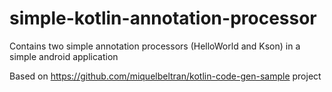 # simple-kotlin-annotation-processor
Contains two simple annotation processors (HelloWorld and Kson) in a simple android application

Based on https://github.com/miquelbeltran/kotlin-code-gen-sample project
